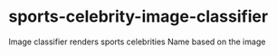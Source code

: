 # sports-celebrity-image-classifier
Image classifier renders sports celebrities Name based on the image
